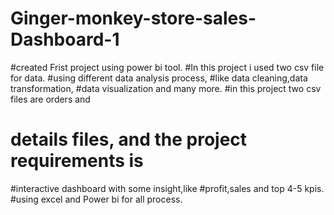 # Ginger-monkey-store-sales-Dashboard-1
#created Frist project using power bi tool.
#In this project i used two csv file for data.
#using different data analysis process,
#like data cleaning,data transformation,
#data visualization and many more.
#in this project two csv files are orders and
# details files, and the project requirements is
#interactive dashboard with some insight,like
#profit,sales and top 4-5 kpis.
#using excel and Power bi for all process.
